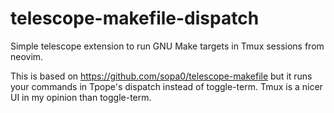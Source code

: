 # telescope-makefile-dispatch

Simple telescope extension to run GNU Make targets in Tmux sessions from neovim.

This is based on https://github.com/sopa0/telescope-makefile but it runs your commands in
Tpope's dispatch instead of toggle-term.  Tmux is a nicer UI in my opinion than toggle-term.
